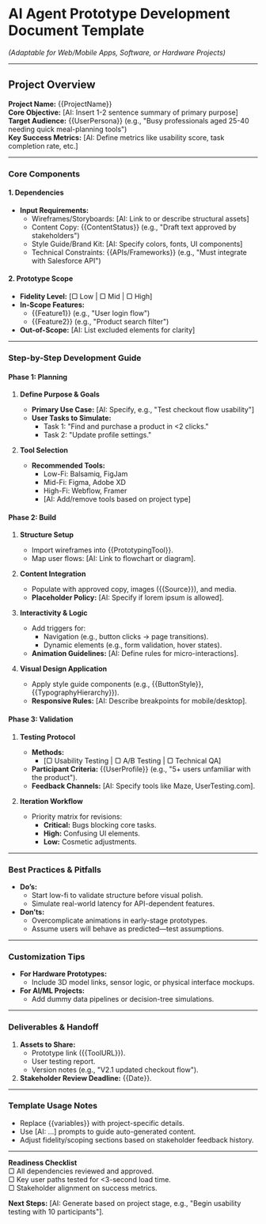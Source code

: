 # AI Agent Prototype Development Document Template

*(Adaptable for Web/Mobile Apps, Software, or Hardware Projects)*  

---

## **Project Overview**  

**Project Name:** {{ProjectName}}  
**Core Objective:** [AI: Insert 1-2 sentence summary of primary purpose]  
**Target Audience:** {{UserPersona}} (e.g., "Busy professionals aged 25-40 needing quick meal-planning tools")  
**Key Success Metrics:** [AI: Define metrics like usability score, task completion rate, etc.]  

---

### **Core Components**  

#### 1. **Dependencies**  

- **Input Requirements:**  
  - Wireframes/Storyboards: [AI: Link to or describe structural assets]  
  - Content Copy: {{ContentStatus}} (e.g., "Draft text approved by stakeholders")  
  - Style Guide/Brand Kit: [AI: Specify colors, fonts, UI components]  
  - Technical Constraints: {{APIs/Frameworks}} (e.g., "Must integrate with Salesforce API")  

#### 2. **Prototype Scope**  

- **Fidelity Level:** [▢ Low | ▢ Mid | ▢ High]  
- **In-Scope Features:**  
  - {{Feature1}} (e.g., "User login flow")  
  - {{Feature2}} (e.g., "Product search filter")  
- **Out-of-Scope:** [AI: List excluded elements for clarity]  

---

### **Step-by-Step Development Guide**  

#### **Phase 1: Planning**  

1. **Define Purpose & Goals**  
   - **Primary Use Case:** [AI: Specify, e.g., "Test checkout flow usability"]  
   - **User Tasks to Simulate:**  
     - Task 1: "Find and purchase a product in <2 clicks."  
     - Task 2: "Update profile settings."  

2. **Tool Selection**  
   - **Recommended Tools:**  
     - Low-Fi: Balsamiq, FigJam  
     - Mid-Fi: Figma, Adobe XD  
     - High-Fi: Webflow, Framer  
     - [AI: Add/remove tools based on project type]  

#### **Phase 2: Build**  

1. **Structure Setup**  
   - Import wireframes into {{PrototypingTool}}.  
   - Map user flows: [AI: Link to flowchart or diagram].  

2. **Content Integration**  
   - Populate with approved copy, images ({{Source}}), and media.  
   - **Placeholder Policy:** [AI: Specify if lorem ipsum is allowed].  

3. **Interactivity & Logic**  
   - Add triggers for:  
     - Navigation (e.g., button clicks → page transitions).  
     - Dynamic elements (e.g., form validation, hover states).  
   - **Animation Guidelines:** [AI: Define rules for micro-interactions].  

4. **Visual Design Application**  
   - Apply style guide components (e.g., {{ButtonStyle}}, {{TypographyHierarchy}}).  
   - **Responsive Rules:** [AI: Describe breakpoints for mobile/desktop].  

#### **Phase 3: Validation**  

1. **Testing Protocol**  
   - **Methods:**  
     - [▢ Usability Testing | ▢ A/B Testing | ▢ Technical QA]  
   - **Participant Criteria:** {{UserProfile}} (e.g., "5+ users unfamiliar with the product").  
   - **Feedback Channels:** [AI: Specify tools like Maze, UserTesting.com].  

2. **Iteration Workflow**  
   - Priority matrix for revisions:  
     - **Critical:** Bugs blocking core tasks.  
     - **High:** Confusing UI elements.  
     - **Low:** Cosmetic adjustments.  

---

### **Best Practices & Pitfalls**  

- **Do’s:**  
  - Start low-fi to validate structure before visual polish.  
  - Simulate real-world latency for API-dependent features.  
- **Don’ts:**  
  - Overcomplicate animations in early-stage prototypes.  
  - Assume users will behave as predicted—test assumptions.  

---

### **Customization Tips**  

- **For Hardware Prototypes:**  
  - Include 3D model links, sensor logic, or physical interface mockups.  
- **For AI/ML Projects:**  
  - Add dummy data pipelines or decision-tree simulations.  

---

### **Deliverables & Handoff**  

1. **Assets to Share:**  
   - Prototype link ({{ToolURL}}).  
   - User testing report.  
   - Version notes (e.g., "V2.1 updated checkout flow").  
2. **Stakeholder Review Deadline:** {{Date}}.  

---

### **Template Usage Notes**  

- Replace {{variables}} with project-specific details.  
- Use [AI: ...] prompts to guide auto-generated content.  
- Adjust fidelity/scoping sections based on stakeholder feedback history.  

---

**Readiness Checklist**  
▢ All dependencies reviewed and approved.  
▢ Key user paths tested for <3-second load time.  
▢ Stakeholder alignment on success metrics.  

**Next Steps:** [AI: Generate based on project stage, e.g., "Begin usability testing with 10 participants"].  
